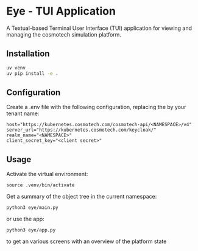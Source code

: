 # Eye - TUI Application

A Textual-based Terminal User Interface (TUI) application for viewing and
managing the cosmotech simulation platform.

## Installation

```sh
uv venv
uv pip install -e .
```

## Configuration
Create a .env file with the following configuration, replacing the <NAMESPACE> by
your tenant name:

```shell
host="https://kubernetes.cosmotech.com/cosmotech-api/<NAMESPACE>/v4"
server_url="https://kubernetes.cosmotech.com/keycloak/"
realm_name="<NAMESPACE>"
client_secret_key="<client secret>"
```

## Usage

Activate the virtual environment:

```shell
source .venv/bin/activate
```

Get a summary of the object tree in the current namespace:

```shell
python3 eye/main.py
```

or use the app:

```shell
python3 eye/app.py
```
to get an various screens with an overview of the platform state